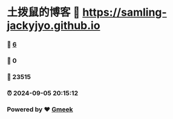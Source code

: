 # 土拨鼠的博客 :link: https://samling-jackyjyo.github.io 
### :page_facing_up: [6](https://samling-jackyjyo.github.io/tag.html) 
### :speech_balloon: 0 
### :hibiscus: 23515 
### :alarm_clock: 2024-09-05 20:15:12 
### Powered by :heart: [Gmeek](https://github.com/Meekdai/Gmeek)
